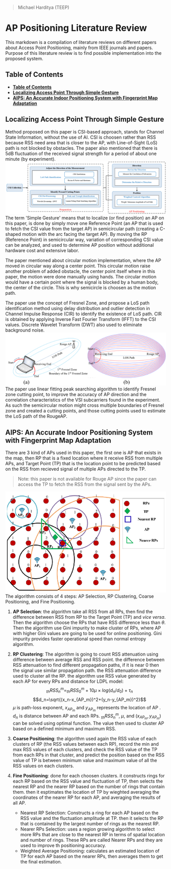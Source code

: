 > Michael Harditya (TEEP)
# AP Positioning Literature Review 
This markdown is a compilation of literature reviews on different papers about Access Point Positioning, mainly from IEEE journals and papers. Purpose of this literature review is to find possible implementation into the proposed system.
## **Table of Contents**
- [**Table of Contents**](#table-of-contents)
- [**Localizing Access Point Through Simple Gesture**](#localizing-access-point-through-simple-gesture)
- [**AIPS: An Accurate Indoor Positioning System with Fingerprint Map Adaptation**](#aips-an-accurate-indoor-positioning-system-with-fingerprint-map-adaptation)

## **Localizing Access Point Through Simple Gesture**
Method proposed on this paper is CSI-based approach, stands for Channel State Information, without the use of AI. CSI is choosen rather than RSS because RSS need area that is closer to the AP, with Line-of-Sight (LoS) path is not blocked by obstacles. The paper also mentioned that there is 5dB fluctuation of the received signal strength for a period of about one minute (by experiment).
![img](../images/literature_rev/CSI_framework.png)
The term 'Simple Gesture' means that to localize (or find position) an AP on this paper, is done by simply move one Reference Point (an AP that is used to fetch the CSI value from the target AP) in semicircular path (creating a C-shaped motion with the arc facing the target AP). By moving the RP (Reference Point) in semicircular way, variation of corresponding CSI value can be analyzed, and used to determine AP position without additional hardware cost and extensive labor.

The paper mentioned about circular motion implementation, where the AP moved in circular way along a center point. This circular motion raise another problem of added obstacle, the center point itself where in this paper, the motion were done manually using hands. The circular motion would have a certain point where the signal is blocked by a human body, the center of the circle. This is why semicircle is choosen as the motion path.

The paper use the concept of Fresnel Zone, and propose a LoS path identification method using delay distribution and outlier detection in Channel Impulse Response (CIR) to identify the existence of LoS path. CIR is obtained by applying Inverse Fast Fourier Transform (IFFT) to the CSI values. Discrete Wavelet Transform (DWT) also used to eliminate background noise.
![img](../images/literature_rev/CSI_move.png)
The paper use linear fitting peak searching algorithm to identify Fresnel zone cutting point, to improve the accuracy of AP direction and the correlation characteristics of the VSI subcarriers found in the experiment. As such the semicircular motion might cross multiple boundaries of Fresnel zone and created a cutting points, and those cutting points used to estimate the LoS path of the RougeAP.

## **AIPS: An Accurate Indoor Positioning System with Fingerprint Map Adaptation**
There are 3 kind of APs used in this paper, the first one is AP that exists in the map, then RP that is a fixed location where it receive RSS from multiple APs, and Target Point (TP) that is the location point to be predicted based on the RSS from recieved signal of multiple APs directed to the TP. 
> Note: this paper is not available for Rouge AP since the paper can access the TP to fetch the RSS from the signal sent by the APs.

![img](../images/literature_rev/AIPS.png)
The algorithm consists of 4 steps: AP Selection, RP Clustering, Coarse Positioning, and Fine Positioning.

1. **AP Selection**:
the algorithm take all RSS from all RPs, then find the difference between RSS from RP to the Target Point (TP) and *vice versa*. Then the algorithm choose the RPs that have RSS difference less than $\theta$. Then the algorithm use Gini impurity to make cluster of RPs, where AP with higher Gini values are going to be used for online positioning. Gini impurity provides faster operational speed than normal entropy algorithm.

2. **RP Clustering**: The algorithm is going to count RSS attenuation using difference between average RSS and RSS point. the difference between RSS attenuation to find different propagation paths, if it is near 0 then the signal use similar propagation path. the RSS attenuation difference used to cluster all the RP.
the algorithm use RSS value generated by each AP for every RPs and distance for LDPL model:
$$_{th}RSS^m_n=_{th}RSS^m_0+10\mu \times log(d_n/d_0)+\tau_n$$
$$d_n=\sqrt{(x_n-x_{AP_m})^2+(y_n-y_{AP_m})^2}$$
$\mu$ is path-loss exponent, $x_{AP_m}$ and $y_{AP_m}$ represents the location of AP . $d_n$ is distance between AP and each RPs. $_{th}RSS^m_n$, $\mu$, and $(x_{AP_m},y_{AP_m})$ can be solved using optimal function. The value then used to cluster AP based on a defined minimum and maximum RSS.


3. **Coarse Positioning**: the algorithm used again the RSS value of each clusters of RP (the RSS values between each RP), record the min and max RSS values of each clusters, and check the RSS value of the TP from each RPs in that cluster, and predict the position based on the RSS value of TP is between minimum value and maximum value of all the RSS values on each clusters.

4. **Fine Positioning**: done for each choosen clusters. it constructs rings for each RP based on the RSS value and fluctuation of TP, then selects the nearest RP and the nearer RP based on the number of rings that contain them. then it esptimates the location of TP by wieghted averaging the coordinates of the nearer RP for each AP, and averaging the results of all AP.
    - Nearest RP Selection: Constructs a ring for each AP based on the RSS value and the fluctuation amplitude at TP. then it selects the RP that is contained by the largest number of rings as the nearest RP.
    - Nearer RPs Selection: uses a region growing algorithm to select more RPs that are close to the nearest RP in terms of spatial location and number of rings. These RPs are called Nearer RPs and they are used to improve th positioning accuracy.
    - Weighted Average Positioning: calculates an estimated location of TP for each AP based on the nearer RPs, then averages them to get the final estimation.
